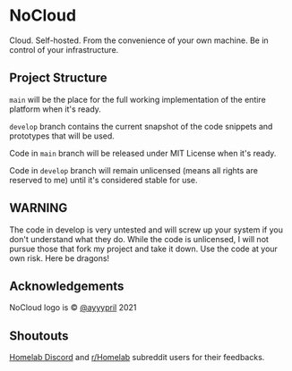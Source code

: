 # NoCloud
Cloud. Self-hosted. From the convenience of your own machine. Be in control of your infrastructure.

## Project Structure
`main` will be the place for the full working implementation of the entire platform when it's ready.

`develop` branch contains the current snapshot of the code snippets and prototypes that will be used.

Code in `main` branch will be released under MIT License when it's ready.

Code in `develop` branch will remain unlicensed (means all rights are reserved to me) until it's considered stable for use.

## WARNING
The code in develop is very untested and will screw up your system if you don't understand what they do. While the code is unlicensed, I will not pursue those that fork my project and take it down. Use the code at your own risk. Here be dragons!

## Acknowledgements
NoCloud logo is © [@ayyypril](https://github.com/ayypril) 2021

## Shoutouts
[Homelab Discord](https://discord.gg/homelab) and [r/Homelab](https://www.reddit.com/r/homelab) subreddit users for their feedbacks.
